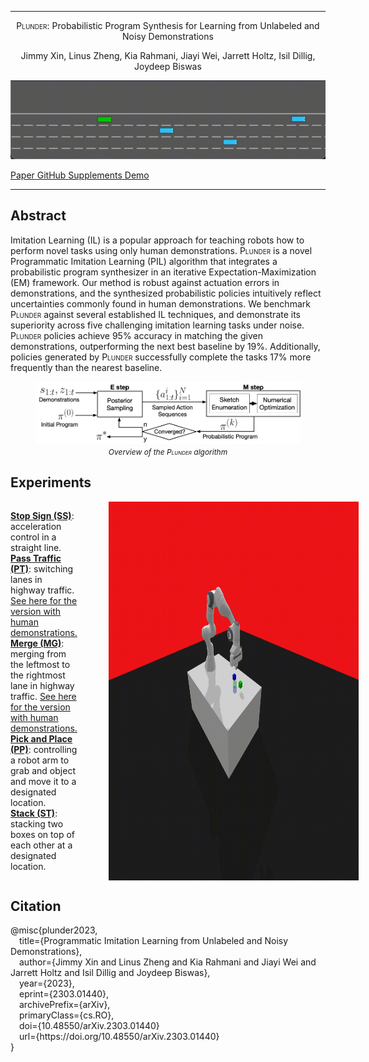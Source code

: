 


<link rel="stylesheet" href="https://cdnjs.cloudflare.com/ajax/libs/font-awesome/6.0.0-beta3/css/all.min.css">
<link rel="stylesheet" type="text/css" href="assets/style.css">


---
<center>
<p class="title"><span class="smallcaps">Plunder</span>: Probabilistic Program Synthesis for Learning from Unlabeled and Noisy Demonstrations</p>

<p class="authors">Jimmy Xin, Linus Zheng, Kia Rahmani, Jiayi Wei, Jarrett Holtz, Isil Dillig, Joydeep Biswas</p>
</center>

![](assets/asp_8.gif)


<div class="icon-container">

  <a href="https://arxiv.org/abs/2303.01440" class="icon-button arxiv" target="_blank" title="ArXiv Paper">
    <i class="fas fa-scroll"></i>
    <span>Paper</span>
  </a>

  <a href="https://github.com/ut-amrl/plunder" class="icon-button github" target="_blank" title="GitHub Repository">
    <i class="fab fa-github"></i>
    <span>GitHub</span>
  </a>


  <a href="https://drive.google.com/drive/folders/1QaKtIvmKhZjxIwY9ANSPpjYl0teoNW5S" class="icon-button drive" target="_blank" title="Supplementary Videos and Tables">
    <i class="fab fa-google-drive"></i>
    <span>Supplements</span>
  </a>

  <a href="https://www.youtube.com/watch?v=Fy1P_46c54A" class="icon-button youtube" target="_blank" title="YouTube Video">
    <i class="fab fa-youtube"></i>
    <span>Demo</span>
  </a>


</div>

---
## Abstract

Imitation Learning (IL) is a popular approach for teaching robots how to perform novel tasks using only human demonstrations. <span class="smallcaps">Plunder</span> is a novel Programmatic Imitation Learning (PIL) algorithm that integrates a probabilistic program synthesizer in an iterative Expectation-Maximization (EM) framework. Our method is robust against actuation errors in demonstrations, and the synthesized probabilistic policies intuitively reflect uncertainties commonly found in human demonstrations. We benchmark <span class="smallcaps">Plunder</span> against several established IL techniques, and demonstrate its superiority across five challenging imitation learning tasks under noise. <span class="smallcaps">Plunder</span> policies achieve 95% accuracy in matching the given demonstrations, outperforming the next best baseline by 19%. Additionally, policies generated by <span class="smallcaps">Plunder</span> successfully complete the tasks 17% more frequently than the nearest baseline.

<center>
<figure>
<img src="assets/overview.png" style="width: 500px"/>
<br>
<figurecaption style="font-size: 12px"><i>Overview of the <span class="smallcaps">Plunder</span> algorithm</i></figurecaption>
</figure>
</center>


## Experiments
<div style="display: flex;">
<p><b><a href="./experiments/SS.html">Stop Sign (SS)</a></b>: acceleration control in a straight line.
<br><b><a href="./experiments/PT.md">Pass Traffic (PT)</a></b>: switching lanes in highway traffic. <a href="./experiments/PT_H.md">See here for the version with human demonstrations.</a>
<br><b><a href="./experiments/MG.md">Merge (MG)</a></b>: merging from the leftmost to the rightmost lane in highway traffic. <a href="./experiments/MG_H.md">See here for the version with human demonstrations.</a>
<br><b><a href="./experiments/PP.md">Pick and Place (PP)</a></b>: controlling a robot arm to grab and object and move it to a designated location.
<br><b><a href="./experiments/ST.md">Stack (ST)</a></b>: stacking two boxes on top of each other at a designated location.
</p>
<img src="assets/stack.gif" style="width: 400px; padding-left: 50px;"/>
</div>

## Citation
<p class="code-block">
@misc{plunder2023,<br>
      &ensp;&ensp;title={Programmatic Imitation Learning from Unlabeled and Noisy Demonstrations}, <br>
      &ensp;&ensp;author={Jimmy Xin and Linus Zheng and Kia Rahmani and Jiayi Wei and Jarrett Holtz and Isil Dillig and Joydeep Biswas},<br>
      &ensp;&ensp;year={2023},<br>
      &ensp;&ensp;eprint={2303.01440},<br>
      &ensp;&ensp;archivePrefix={arXiv},<br>
      &ensp;&ensp;primaryClass={cs.RO},<br>
      &ensp;&ensp;doi={10.48550/arXiv.2303.01440}<br>
      &ensp;&ensp;url={https://doi.org/10.48550/arXiv.2303.01440}<br>
}
</p>
  



